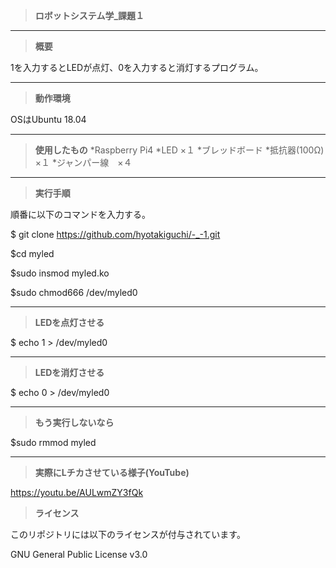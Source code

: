 >**ロボットシステム学_課題１**
---
>**概要**

1を入力するとLEDが点灯、0を入力すると消灯するプログラム。

---
>**動作環境**

OSはUbuntu 18.04

---
>**使用したもの**
*Raspberry Pi4
*LED ×１
*ブレッドボード
*抵抗器(100Ω) ×１
*ジャンパー線　×４
---
>**実行手順**

順番に以下のコマンドを入力する。

$ git clone https://github.com/hyotakiguchi/-_-1.git

$cd myled

$sudo insmod myled.ko

$sudo chmod666 /dev/myled0

---
>**LEDを点灯させる**

$ echo 1 > /dev/myled0

---
>**LEDを消灯させる**

$ echo 0 > /dev/myled0

---

>**もう実行しないなら**

$sudo rmmod myled

---
>**実際にLチカさせている様子(YouTube)**

https://youtu.be/AULwmZY3fQk

>**ライセンス**

このリポジトリには以下のライセンスが付与されています。

GNU General Public License v3.0

